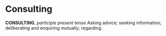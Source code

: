 # Consulting

**CONSULTING**, _participle present tense_ Asking advice; seeking information; deliberating and enquiring mutually; regarding.